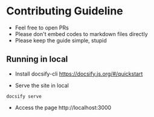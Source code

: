 # Contributing Guideline

- Feel free to open PRs
- Please don't embed codes to markdown files directly
- Please keep the guide simple, stupid


## Running in local
- Install docsify-cli 
https://docsify.js.org/#/quickstart

- Serve the site in local
```
docsify serve
```

- Access the page
  http://localhost:3000